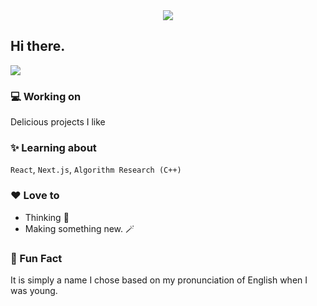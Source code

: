 <div align="center">
    <img src="https://komarev.com/ghpvc/?username=choneas&&style=flat-square" align="center" />
</div>

## Hi there.
![](https://hit.yhype.me/github/profile?account_id=57039359)

### 💻 Working on
Delicious projects I like
### ✨ Learning about
`React`, `Next.js`, `Algorithm Research (C++)`
### ❤️ Love to
- Thinking 🤔
- Making something new. 🪄
### 🌟 Fun Fact
It is simply a name I chose based on my pronunciation of English when I was young.